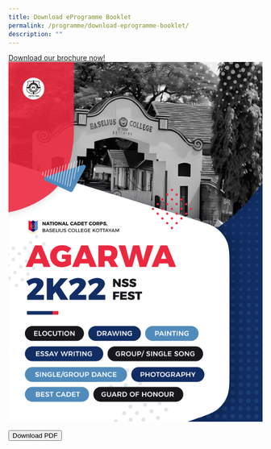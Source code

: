 ```yaml
---
title: Download eProgramme Booklet
permalink: /programme/download-eprogramme-booklet/
description: ""
---
```

[Download our brochure now!](/files/SMHC2019%20-%20Sept%202018%20Design%20Update.pdf)
![](/images/Frame%204.png)

<a href="../files/SMHC2019%20-%20Sept%202018%20Design%20Update.pdf" target="_blank">
  <button class = my-button >Download PDF</button>
</a>
